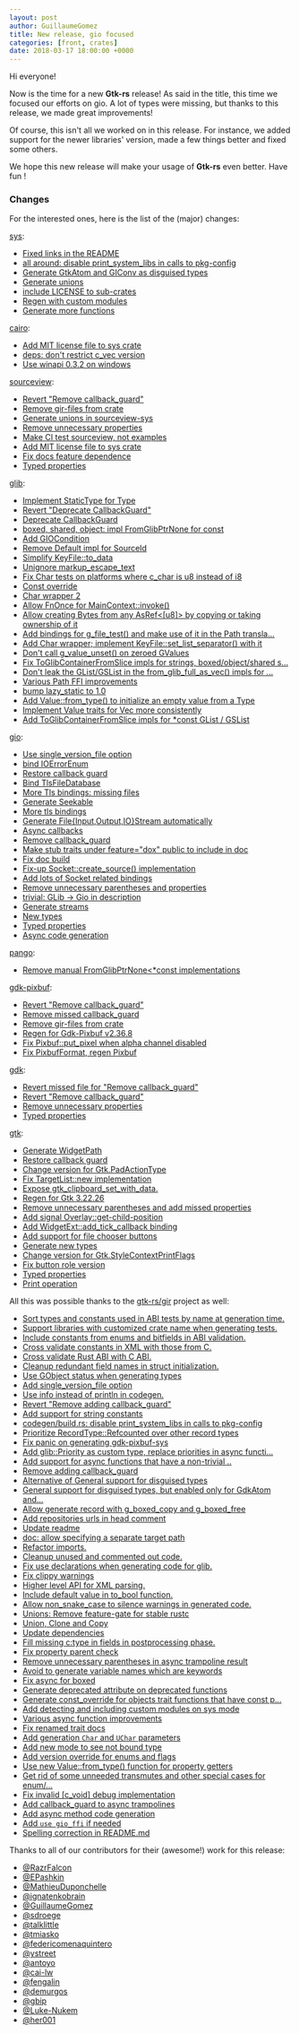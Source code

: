 ```yaml
---
layout: post
author: GuillaumeGomez
title: New release, gio focused
categories: [front, crates]
date: 2018-03-17 18:00:00 +0000
---
```


Hi everyone!

Now is the time for a new __Gtk-rs__ release! As said in the title, this time we focused our efforts on gio. A lot of types were missing, but thanks to this release, we made great improvements!

Of course, this isn't all we worked on in this release. For instance, we added support for the newer libraries' version, made a few things better and fixed some others.

We hope this new release will make your usage of __Gtk-rs__ even better. Have fun !

### Changes

For the interested ones, here is the list of the (major) changes:

[sys](https://github.com/gtk-rs/sys):

 * [Fixed links in the README](https://github.com/gtk-rs/sys/pull/75)
 * [all around: disable print_system_libs in calls to pkg-config](https://github.com/gtk-rs/sys/pull/80)
 * [Generate GtkAtom and GIConv as disguised types](https://github.com/gtk-rs/sys/pull/79)
 * [Generate unions](https://github.com/gtk-rs/sys/pull/78)
 * [include LICENSE to sub-crates](https://github.com/gtk-rs/sys/pull/74)
 * [Regen with custom modules](https://github.com/gtk-rs/sys/pull/77)
 * [Generate more functions](https://github.com/gtk-rs/sys/pull/76)

[cairo](https://github.com/gtk-rs/cairo):

 * [Add MIT license file to sys crate](https://github.com/gtk-rs/cairo/pull/174)
 * [deps: don't restrict c_vec version](https://github.com/gtk-rs/cairo/pull/173)
 * [Use winapi 0.3.2 on windows](https://github.com/gtk-rs/cairo/pull/169)

[sourceview](https://github.com/gtk-rs/sourceview):

 * [Revert "Remove callback_guard"](https://github.com/gtk-rs/sourceview/pull/43)
 * [Remove gir-files from crate](https://github.com/gtk-rs/sourceview/pull/41)
 * [Generate unions in sourceview-sys](https://github.com/gtk-rs/sourceview/pull/40)
 * [Remove unnecessary properties](https://github.com/gtk-rs/sourceview/pull/39)
 * [Make CI test sourceview, not examples](https://github.com/gtk-rs/sourceview/pull/37)
 * [Add MIT license file to sys crate](https://github.com/gtk-rs/sourceview/pull/34)
 * [Fix docs feature dependence](https://github.com/gtk-rs/sourceview/pull/29)
 * [Typed properties](https://github.com/gtk-rs/sourceview/pull/28)

[glib](https://github.com/gtk-rs/glib):

 * [Implement StaticType for Type](https://github.com/gtk-rs/glib/pull/297)
 * [Revert "Deprecate CallbackGuard"](https://github.com/gtk-rs/glib/pull/295)
 * [Deprecate CallbackGuard](https://github.com/gtk-rs/glib/pull/293)
 * [boxed, shared, object: impl FromGlibPtrNone for const](https://github.com/gtk-rs/glib/pull/291)
 * [Add GIOCondition](https://github.com/gtk-rs/glib/pull/290)
 * [Remove Default impl for SourceId](https://github.com/gtk-rs/glib/pull/288)
 * [Simplify KeyFile::to_data](https://github.com/gtk-rs/glib/pull/287)
 * [Unignore markup_escape_text](https://github.com/gtk-rs/glib/pull/286)
 * [Fix Char tests on platforms where c_char is u8 instead of i8](https://github.com/gtk-rs/glib/pull/285)
 * [Const override](https://github.com/gtk-rs/glib/pull/278)
 * [Char wrapper 2](https://github.com/gtk-rs/glib/pull/274)
 * [Allow FnOnce for MainContext::invoke()](https://github.com/gtk-rs/glib/pull/277)
 * [Allow creating Bytes from any AsRef<[u8]> by copying or taking ownership of it](https://github.com/gtk-rs/glib/pull/276)
 * [Add bindings for g_file_test() and make use of it in the Path transla…](https://github.com/gtk-rs/glib/pull/273)
 * [Add Char wrapper; implement KeyFile::set_list_separator() with it](https://github.com/gtk-rs/glib/pull/248)
 * [Don't call g_value_unset() on zeroed GValues](https://github.com/gtk-rs/glib/pull/272)
 * [Fix ToGlibContainerFromSlice impls for strings, boxed/object/shared s…](https://github.com/gtk-rs/glib/pull/270)
 * [Don't leak the GList/GSList in the from_glib_full_as_vec() impls for …](https://github.com/gtk-rs/glib/pull/271)
 * [Various Path FFI improvements](https://github.com/gtk-rs/glib/pull/269)
 * [bump lazy_static to 1.0](https://github.com/gtk-rs/glib/pull/268)
 * [Add Value::from_type() to initialize an empty value from a Type](https://github.com/gtk-rs/glib/pull/266)
 * [Implement Value traits for Vec<String> more consistently](https://github.com/gtk-rs/glib/pull/264)
 * [Add ToGlibContainerFromSlice impls for *const GList / GSList](https://github.com/gtk-rs/glib/pull/261)

[gio](https://github.com/gtk-rs/gio):

 * [Use single_version_file option](https://github.com/gtk-rs/gio/pull/92)
 * [bind IOErrorEnum](https://github.com/gtk-rs/gio/pull/91)
 * [Restore callback guard](https://github.com/gtk-rs/gio/pull/90)
 * [Bind TlsFileDatabase](https://github.com/gtk-rs/gio/pull/89)
 * [More Tls bindings: missing files](https://github.com/gtk-rs/gio/pull/87)
 * [Generate Seekable](https://github.com/gtk-rs/gio/pull/88)
 * [More tls bindings](https://github.com/gtk-rs/gio/pull/83)
 * [Generate File{Input,Output,IO}Stream automatically](https://github.com/gtk-rs/gio/pull/86)
 * [Async callbacks](https://github.com/gtk-rs/gio/pull/85)
 * [Remove callback_guard](https://github.com/gtk-rs/gio/pull/84)
 * [Make stub traits under feature="dox" public to include in doc](https://github.com/gtk-rs/gio/pull/81)
 * [Fix doc build](https://github.com/gtk-rs/gio/pull/80)
 * [Fix-up Socket::create_source() implementation](https://github.com/gtk-rs/gio/pull/79)
 * [Add lots of Socket related bindings](https://github.com/gtk-rs/gio/pull/78)
 * [Remove unnecessary parentheses and properties](https://github.com/gtk-rs/gio/pull/77)
 * [trivial: GLib -> Gio in description](https://github.com/gtk-rs/gio/pull/73)
 * [Generate streams](https://github.com/gtk-rs/gio/pull/69)
 * [New types](https://github.com/gtk-rs/gio/pull/70)
 * [Typed properties](https://github.com/gtk-rs/gio/pull/66)
 * [Async code generation](https://github.com/gtk-rs/gio/pull/63)

[pango](https://github.com/gtk-rs/pango):

 * [Remove manual FromGlibPtrNone<*const  implementations](https://github.com/gtk-rs/pango/pull/101)

[gdk-pixbuf](https://github.com/gtk-rs/gdk-pixbuf):

 * [Revert "Remove callback_guard"](https://github.com/gtk-rs/gdk-pixbuf/pull/67)
 * [Remove missed callback_guard](https://github.com/gtk-rs/gdk-pixbuf/pull/66)
 * [Remove gir-files from crate](https://github.com/gtk-rs/gdk-pixbuf/pull/64)
 * [Regen for Gdk-Pixbuf v2.36.8](https://github.com/gtk-rs/gdk-pixbuf/pull/61)
 * [Fix Pixbuf::put_pixel when alpha channel disabled](https://github.com/gtk-rs/gdk-pixbuf/pull/60)
 * [Fix PixbufFormat, regen Pixbuf](https://github.com/gtk-rs/gdk-pixbuf/pull/57)

[gdk](https://github.com/gtk-rs/gdk):

 * [Revert missed file for "Remove callback_guard"](https://github.com/gtk-rs/gdk/pull/209)
 * [Revert "Remove callback_guard"](https://github.com/gtk-rs/gdk/pull/208)
 * [Remove unnecessary properties](https://github.com/gtk-rs/gdk/pull/203)
 * [Typed properties](https://github.com/gtk-rs/gdk/pull/199)

[gtk](https://github.com/gtk-rs/gtk):

 * [Generate WidgetPath](https://github.com/gtk-rs/gtk/pull/630)
 * [Restore callback guard](https://github.com/gtk-rs/gtk/pull/631)
 * [Change version for Gtk.PadActionType](https://github.com/gtk-rs/gtk/pull/629)
 * [Fix TargetList::new implementation](https://github.com/gtk-rs/gtk/pull/622)
 * [Expose gtk_clipboard_set_with_data.](https://github.com/gtk-rs/gtk/pull/617)
 * [Regen for Gtk 3.22.26](https://github.com/gtk-rs/gtk/pull/620)
 * [Remove unnecessary parentheses and add missed properties](https://github.com/gtk-rs/gtk/pull/619)
 * [Add signal Overlay::get-child-position](https://github.com/gtk-rs/gtk/pull/613)
 * [Add WidgetExt::add_tick_callback binding](https://github.com/gtk-rs/gtk/pull/611)
 * [Add support for file chooser buttons](https://github.com/gtk-rs/gtk/pull/602)
 * [Generate new types](https://github.com/gtk-rs/gtk/pull/604)
 * [Change version for Gtk.StyleContextPrintFlags](https://github.com/gtk-rs/gtk/pull/603)
 * [Fix button role version](https://github.com/gtk-rs/gtk/pull/601)
 * [Typed properties](https://github.com/gtk-rs/gtk/pull/599)
 * [Print operation](https://github.com/gtk-rs/gtk/pull/596)

All this was possible thanks to the [gtk-rs/gir](https://github.com/gtk-rs//gir) project as well:
 * [Sort types and constants used in ABI tests by name at generation time.](https://github.com/gtk-rs/pangocairo/pull/570)
 * [ Support libraries with customized crate name when generating tests.](https://github.com/gtk-rs/pangocairo/pull/569)
 * [Include constants from enums and bitfields in ABI validation.](https://github.com/gtk-rs/pangocairo/pull/568)
 * [Cross validate constants in XML with those from C.](https://github.com/gtk-rs/pangocairo/pull/565)
 * [Cross validate Rust ABI with C ABI.](https://github.com/gtk-rs/pangocairo/pull/558)
 * [Cleanup redundant field names in struct initialization.](https://github.com/gtk-rs/pangocairo/pull/564)
 * [Use GObject status when generating types](https://github.com/gtk-rs/pangocairo/pull/563)
 * [Add single_version_file option](https://github.com/gtk-rs/pangocairo/pull/561)
 * [Use info instead of println in codegen.](https://github.com/gtk-rs/pangocairo/pull/560)
 * [Revert "Remove adding callback_guard"](https://github.com/gtk-rs/pangocairo/pull/559)
 * [Add support for string constants](https://github.com/gtk-rs/pangocairo/pull/557)
 * [codegen/build.rs: disable print_system_libs in calls to pkg-config](https://github.com/gtk-rs/pangocairo/pull/553)
 * [Prioritize RecordType::Refcounted over other record types](https://github.com/gtk-rs/pangocairo/pull/552)
 * [Fix panic on generating gdk-pixbuf-sys](https://github.com/gtk-rs/pangocairo/pull/551)
 * [Add glib::Priority as custom type, replace priorities in async functi…](https://github.com/gtk-rs/pangocairo/pull/550)
 * [Add support for async functions that have a non-trivial ..](https://github.com/gtk-rs/pangocairo/pull/548)
 * [Remove adding callback_guard](https://github.com/gtk-rs/pangocairo/pull/547)
 * [Alternative of General support for disguised types](https://github.com/gtk-rs/pangocairo/pull/546)
 * [General support for disguised types, but enabled only for GdkAtom and…](https://github.com/gtk-rs/pangocairo/pull/544)
 * [Allow generate record with g_boxed_copy and g_boxed_free](https://github.com/gtk-rs/pangocairo/pull/545)
 * [Add repositories urls in head comment](https://github.com/gtk-rs/pangocairo/pull/541)
 * [Update readme](https://github.com/gtk-rs/pangocairo/pull/540)
 * [doc: allow specifying a separate target path](https://github.com/gtk-rs/pangocairo/pull/539)
 * [Refactor imports.](https://github.com/gtk-rs/pangocairo/pull/538)
 * [Cleanup unused and commented out code.](https://github.com/gtk-rs/pangocairo/pull/536)
 * [Fix use declarations when generating code for glib.](https://github.com/gtk-rs/pangocairo/pull/537)
 * [Fix clippy warnings](https://github.com/gtk-rs/pangocairo/pull/532)
 * [Higher level API for XML parsing.](https://github.com/gtk-rs/pangocairo/pull/533)
 * [Include default value in to_bool function.](https://github.com/gtk-rs/pangocairo/pull/531)
 * [Allow non_snake_case to silence warnings in generated code.](https://github.com/gtk-rs/pangocairo/pull/530)
 * [Unions: Remove feature-gate for stable rustc](https://github.com/gtk-rs/pangocairo/pull/415)
 * [Union, Clone and Copy](https://github.com/gtk-rs/pangocairo/pull/527)
 * [Update dependencies](https://github.com/gtk-rs/pangocairo/pull/528)
 * [ Fill missing c:type in fields in postprocessing phase.](https://github.com/gtk-rs/pangocairo/pull/526)
 * [Fix property parent check](https://github.com/gtk-rs/pangocairo/pull/524)
 * [Remove unnecessary parentheses in async trampoline result](https://github.com/gtk-rs/pangocairo/pull/525)
 * [Avoid to generate variable names which are keywords](https://github.com/gtk-rs/pangocairo/pull/521)
 * [Fix async for boxed ](https://github.com/gtk-rs/pangocairo/pull/522)
 * [Generate deprecated attribute on deprecated functions](https://github.com/gtk-rs/pangocairo/pull/518)
 * [Generate const_override for objects trait functions that have const p…](https://github.com/gtk-rs/pangocairo/pull/515)
 * [Add detecting and including custom modules on sys mode](https://github.com/gtk-rs/pangocairo/pull/514)
 * [Various async function improvements](https://github.com/gtk-rs/pangocairo/pull/509)
 * [Fix renamed trait docs](https://github.com/gtk-rs/pangocairo/pull/501)
 * [Add generation `Char` and `UChar` parameters](https://github.com/gtk-rs/pangocairo/pull/489)
 * [Add new mode to see not bound type](https://github.com/gtk-rs/pangocairo/pull/505)
 * [Add version override for enums and flags](https://github.com/gtk-rs/pangocairo/pull/503)
 * [Use new Value::from_type() function for property getters](https://github.com/gtk-rs/pangocairo/pull/498)
 * [Get rid of some unneeded transmutes and other special cases for enum/…](https://github.com/gtk-rs/pangocairo/pull/496)
 * [Fix invalid [c_void] debug implementation](https://github.com/gtk-rs/pangocairo/pull/497)
 * [Add callback_guard to async trampolines](https://github.com/gtk-rs/pangocairo/pull/494)
 * [Add async method code generation](https://github.com/gtk-rs/pangocairo/pull/490)
 * [Add `use gio_ffi` if needed](https://github.com/gtk-rs/pangocairo/pull/493)
 * [Spelling correction in README.md](https://github.com/gtk-rs/pangocairo/pull/492)

Thanks to all of our contributors for their (awesome!) work for this release:

 * [@RazrFalcon](https://github.com/RazrFalcon)
 * [@EPashkin](https://github.com/EPashkin)
 * [@MathieuDuponchelle](https://github.com/MathieuDuponchelle)
 * [@ignatenkobrain](https://github.com/ignatenkobrain)
 * [@GuillaumeGomez](https://github.com/GuillaumeGomez)
 * [@sdroege](https://github.com/sdroege)
 * [@talklittle](https://github.com/talklittle)
 * [@tmiasko](https://github.com/tmiasko)
 * [@federicomenaquintero](https://github.com/federicomenaquintero)
 * [@ystreet](https://github.com/ystreet)
 * [@antoyo](https://github.com/antoyo)
 * [@cai-lw](https://github.com/cai-lw)
 * [@fengalin](https://github.com/fengalin)
 * [@demurgos](https://github.com/demurgos)
 * [@gbip](https://github.com/gbip)
 * [@Luke-Nukem](https://github.com/Luke-Nukem)
 * [@her001](https://github.com/her001)

